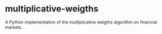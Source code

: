 # multiplicative-weigths
A Python implementation of the multiplicative weigths algorithm on financial markets.

